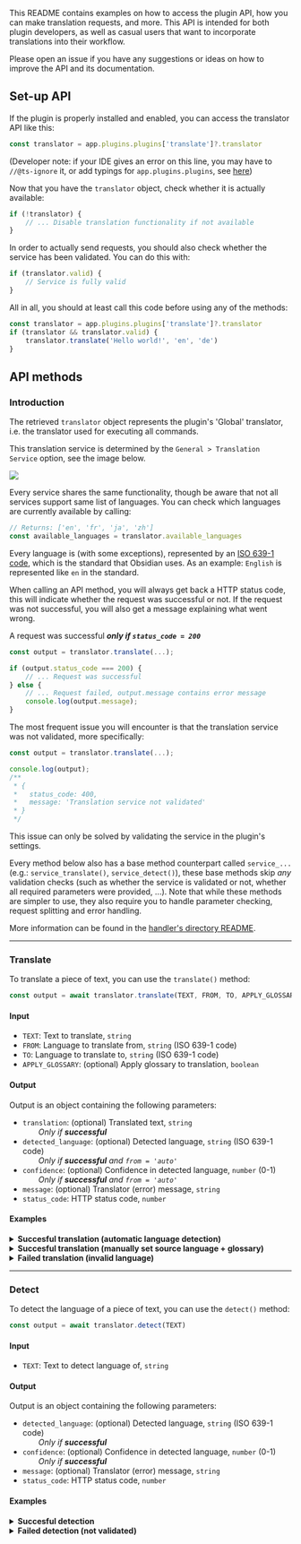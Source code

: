 This README contains examples on how to access the plugin API, how you can make
translation requests, and more. This API is intended for both plugin developers,
as well as casual users that want to incorporate translations into their workflow.

Please open an issue if you have any suggestions or ideas on how to improve the API and its documentation.


## Set-up API
If the plugin is properly installed and enabled, you can access the translator API like this:
```ts
const translator = app.plugins.plugins['translate']?.translator
```
(Developer note: if your IDE gives an error on this line, you may have to `//@ts-ignore` it,
or add typings for `app.plugins.plugins`, see [here](https://github.com/Fevol/obsidian-translate/blob/ae0adc1abbb67fd99c5c9b427bea7b08a60c57f8/src/typings/obsidian-ex.d.ts#L113-L119))

Now that you have the `translator` object, check whether it is actually available:
```ts
if (!translator) {
    // ... Disable translation functionality if not available
}
```

In order to actually send requests, you should also check whether the service has been validated.
You can do this with:
```ts
if (translator.valid) {
	// Service is fully valid
}
```

All in all, you should at least call this code before using any of the methods:
```ts
const translator = app.plugins.plugins['translate']?.translator
if (translator && translator.valid) {
	translator.translate('Hello world!', 'en', 'de')
}
```




## API methods
### Introduction
The retrieved `translator` object represents the plugin's 'Global' translator, i.e. the translator used for executing
all commands.

This translation service is determined by the `General > Translation Service` option, see the image below.

![](https://user-images.githubusercontent.com/8179397/211365088-f6e3d672-446f-4cd4-aa26-79ba51523879.png)

Every service shares the same functionality, though be aware that not all services support same list of
languages. You can check which languages are currently available by calling:
```ts
// Returns: ['en', 'fr', 'ja', 'zh']
const available_languages = translator.available_languages
```

Every language is (with some exceptions), represented by an [ISO 639-1 code](https://en.wikipedia.org/wiki/List_of_ISO_639-1_codes),
which is the standard that Obsidian uses. As an example: `English` is represented like `en` in the standard.

When calling an API method, you will always get back a HTTP status code, this will
indicate whether the request was successful or not. If the request was not successful,
you will also get a message explaining what went wrong.

A request was successful **_only if `status_code = 200`_**

```ts
const output = translator.translate(...);

if (output.status_code === 200) {
	// ... Request was successful
} else {
	// ... Request failed, output.message contains error message
	console.log(output.message);
}
```

The most frequent issue you will encounter is that the translation service was not validated, more specifically:
```ts
const output = translator.translate(...);

console.log(output);
/**
 * {
 *   status_code: 400,
 *   message: 'Translation service not validated'
 * }
 */
```

This issue can only be solved by validating the service in the plugin's settings.


Every method below also has a base method counterpart called `service_...` (e.g.: `service_translate()`, `service_detect()`),
these base methods skip _any_ validation checks (such as whether the service is validated or not, whether all required
parameters were provided, ...). Note that while these methods are simpler to use, they also require you to handle
parameter checking, request splitting and error handling.

More information can be found in the [handler's directory README](https://github.com/Fevol/obsidian-translate/blob/master/src/handlers/README.md).




---

### Translate
To translate a piece of text, you can use the `translate()` method:
```ts
const output = await translator.translate(TEXT, FROM, TO, APPLY_GLOSSARY?)
```

#### Input
- `TEXT`: Text to translate, `string`
- `FROM`: Language to translate from, `string` (ISO 639-1 code)
- `TO`: Language to translate to, `string` (ISO 639-1 code)
- `APPLY_GLOSSARY`: (optional) Apply glossary to translation, `boolean`

#### Output
Output is an object containing the following parameters:
- `translation`: (optional) Translated text, `string`
<br>&emsp;&emsp;_Only if **successful**_
- `detected_language`: (optional) Detected language, `string` (ISO 639-1 code)
  <br>&emsp;&emsp;_Only if **successful** and `from = 'auto'`_
- `confidence`: (optional) Confidence in detected language, `number` (0-1)
  <br>&emsp;&emsp;_Only if **successful** and `from = 'auto'`_
- `message`: (optional) Translator (error) message, `string`
- `status_code`: HTTP status code, `number`

#### Examples

<details>
<summary><b>Succesful translation (automatic language detection)</b></summary>

```ts
const source_text = "Je suis un baguette"
const source_language = "auto"
const target_language = "en"

const translation_output = await translator.translate(source_text, source_language, target_language);

console.log(translation_output);
/**
 * translation_output = {
 *   "translation": "I am a baguette",
 *   "detected_language": "fr",
 *   "confidence": 1.0,
 *   "status_code": 200
 * }
 */
```
</details>
<details>
<summary><b>Succesful translation (manually set source language + glossary)</b></summary>

```ts
const source_text = "Je suis un baguette"
const source_language = "fr"
const target_language = "en"
const apply_glossary = true

const translation_output = await translator.translate(source_text, source_language, target_language, apply_glossary);

console.log(translation_output);
/**
 * translation_output = {
 *   "translation": "I am a baguette",
 *   "status_code": 200
 * }
 */
```
</details>
<details>
<summary><b>Failed translation (invalid language)</b></summary>

```ts
const source_text = "Je suis un baguette"
const source_language = "auto"
const target_language = "zz"

const translation_output = await translator.translate(source_text, source_language, target_language);

console.log(translation_output);
/**
 * translation_output = {
 *  "message": "Invalid language code: zz",
 *  "status_code": 400
 *  }
 */
```
</details>


---

### Detect
To detect the language of a piece of text, you can use the `detect()` method:
```ts
const output = await translator.detect(TEXT)
```

#### Input
- `TEXT`: Text to detect language of, `string`

#### Output
Output is an object containing the following parameters:
- `detected_language`: (optional) Detected language, `string` (ISO 639-1 code)
<br>&emsp;&emsp;_Only if **successful**_
- `confidence`: (optional) Confidence in detected language, `number` (0-1)
<br>&emsp;&emsp;_Only if **successful**_
- `message`: (optional) Translator (error) message, `string`
- `status_code`: HTTP status code, `number`

#### Examples

<details>
<summary><b>Succesful detection</b></summary>

```ts
const source_text = "Je suis un baguette"

const detection_output = await translator.detect(source_text);

console.log(detection_output);
/**
 * detection_output = {
 *   "detected_language": "fr",
 *   "confidence": 1.0,
 *   "status_code": 200
 * }
 */
```
</details>

<details>
<summary><b>Failed detection (not validated)</b></summary>

```ts
const source_text = "Je suis un baguette"

const detection_output = await translator.detect(source_text);

console.log(detection_output);
/**
 * detection_output = {
 *  "message": "Translation service not validated",
 *  "status_code": 403
 *  }
 */
